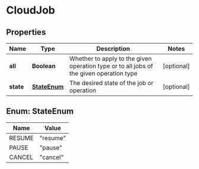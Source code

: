 
# CloudJob

## Properties
Name | Type | Description | Notes
------------ | ------------- | ------------- | -------------
**all** | **Boolean** | Whether to apply to the given operation type or to all jobs of the given operation type |  [optional]
**state** | [**StateEnum**](#StateEnum) | The desired state of the job or operation |  [optional]


<a name="StateEnum"></a>
## Enum: StateEnum
Name | Value
---- | -----
RESUME | &quot;resume&quot;
PAUSE | &quot;pause&quot;
CANCEL | &quot;cancel&quot;




